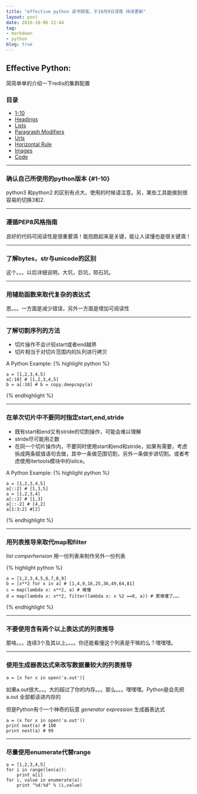 ```yaml
---
title: "effective python 读书随笔，于10月9日深夜 持续更新"
layout: post
date: 2016-10-06 22:44
tag:
- markdown
- python
blog: true
---
```


## Effective Python:

简简单单的介绍一下redis的集群配置

### 目录

- [1-10](#1-10)
- [Headings](#headings)
- [Lists](#lists)
- [Paragraph Modifiers](#paragraph-modifiers)
- [Urls](#urls)
- [Horizontal Rule](#horizontal-rule)
- [Images](#images)
- [Code](#code)


---

### 确认自己所使用的python版本 {#1-10}

python3 和python2 的区别有点大，使用的时候请注意。另，某些工具能做到很容易的切换3和2.

---

### 遵循PEP8风格指南

良好的代码可阅读性是很重要滴！能抱跑起来是关键，能让人读懂也是很关键滴！

---

### 了解bytes，str与unicode的区别

这个。。。以后详细说明，大坑，巨坑，陨石坑。

---

### 用辅助函数来取代复杂的表达式

恩。。。一方面是减少错误，另外一方面是增加可阅读性

---

### 了解切割序列的方法

* 切片操作不会计较start或者end越界
* 切片相当于对切片范围内的队列进行拷贝

A Python Example:
{% highlight python %}

    a = [1,2,3,4,5]
    a[:10] # [1,2,3,4,5]
    b = a[:10] # b = copy.deepcopy(a)

{% endhighlight %}

---

### 在单次切片中不要同时指定start,end,stride

* 既有start和end又有stride的切割操作，可能会难以理解
* stride尽可能用正数
* 在同一个切片操作内，不要同时使用start和end和stride，如果有需要，考虑拆成两条赋值语句去做，其中一条做范围切割，另外一条做步进切割。或者考虑使用itertools模块中的islice。

A Python Example:
{% highlight python %}

    a = [1,2,3,4,5]
    a[::2] # [1,3,5]
    a = [1,2,3,4]
    a[::2] # [1,3]
    a[::-2] # [4,2]
    a[1:3:2] #[2]

{% endhighlight %}

---

### 用列表推导来取代map和filter

*list comperhension* 用一份列表来制作另外一份列表

{% highlight python %}

    a = [1,2,3,4,5,6,7,8,9]
    b = [x**2 for x in a] # [1,4,9,16,25,36,49,64,81]
    c = map(lambda x: x**2, a) # 难懂
    d = map(lambda x: x**2, filter(lambda x: x %2 ==0, a)) # 更难懂了。。。

{% endhighlight %}

---

### 不要使用含有两个以上表达式的列表推导

那啥。。。连续3个及其以上。。。。你还能看懂这个列表是干嘛的么？嘿嘿嘿。

---

### 使用生成器表达式来改写数据量较大的列表推导

    a = [x for x in open('a.out')]

如果a.out很大。。。大的超过了你的内存。。。那么。。。嘿嘿嘿。Python是会先把a.out 全部都读进内存的

但是Python有个一个神奇的玩意 *generator expression* 生成器表达式

    a = (x for x in open('a.out'))
    print next(a) # 100
    print next(a) # 99

---

### 尽量使用enumerate代替range

    a = [1,2,3,4,5]
    for i in range(len(a)):
        print a[i]
    for i, value in enumerate(a):
        print "%d:%d" % (i,value)

